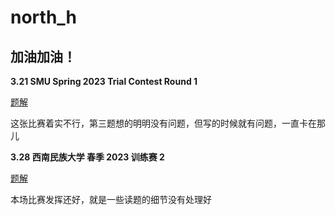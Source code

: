 # north_h

## 加油加油！

**3.21 SMU Spring 2023 Trial Contest Round 1**

[题解](https://blog.nowcoder.net/n/27a23a05a5094a47bf1c8b108ee15ee9)

这张比赛着实不行，第三题想的明明没有问题，但写的时候就有问题，一直卡在那儿

**3.28 西南民族大学 春季 2023 训练赛 2**

[题解](https://blog.nowcoder.net/n/77ec028264634b84ad3bbc7c035e72fa)

本场比赛发挥还好，就是一些读题的细节没有处理好
